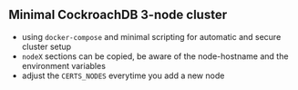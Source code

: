 ## Minimal CockroachDB 3-node cluster

- using `docker-compose` and minimal scripting for automatic and secure
  cluster setup
- `nodeX` sections can be copied, be aware of the node-hostname and the
  environment variables
- adjust the `CERTS_NODES` everytime you add a new node

